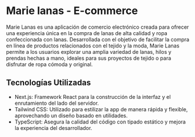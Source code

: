 # Marie lanas - E-commerce

Marie Lanas es una aplicación de comercio electrónico creada para ofrecer una experiencia única en la compra de lanas de alta calidad y ropa confeccionada con lanas. Desarrollada con el objetivo de facilitar la compra en línea de productos relacionados con el tejido y la moda, Marie Lanas permite a los usuarios explorar una amplia variedad de lanas, hilos y prendas hechas a mano, ideales para sus proyectos de tejido o para disfrutar de ropa cómoda y original.

## Tecnologías Utilizadas

- Next.js: Framework React para la construcción de la interfaz y el enrutamiento del lado del servidor.
- Tailwind CSS: Utilizado para estilizar la app de manera rápida y flexible, aprovechando un diseño basado en utilidades.
- TypeScript: Asegura la calidad del código con tipado estático y mejora la experiencia del desarrollador.
